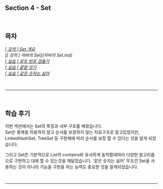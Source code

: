 ## Section 4 - Set

<br>

## 목차
*[[ 강의 ] Set 개요](집합(Set)_교집합_합집합_차집합.md)*  
*[[ 강의 ] 자바의 Set](자바의 Set.md)*  
*[[ 실습 ] 로또 번호 검출기](src/로또번호검출기/README.md)*  
*[[ 실습 ] 끝말 잇기](src/끝말잇기/README.md)*  
*[[ 실습 ] 같은 숫자는 싫어](src/같은숫자는싫어/README.md)*  

<br>
<hr>
<br>

## 학습 후기

이번 섹션에서는 Set의 특징과 내부 구조를 배웠습니다.  
Set은 중복을 허용하지 않고 순서를 보장하지 않는 자료구조로 알고있었지만,
LinkedHashSet, TreeSet 등 구현체에 따라 순서를 보장 할 수 있다는 것을 알게 되었습니다.

그리고 Set은 기본적으로 List의 contains와 유사하게 동작함에따라 다양한 알고리즘으로 구현하고 대체 할 수 있는것을 깨달았습니다. 
'같은 숫자는 싫어' 무조건 Set을 사용하는 것이 아니라 기능을 구현을 하는 능력도 중요한 것을 알게되었습니다.

<br>
<hr>